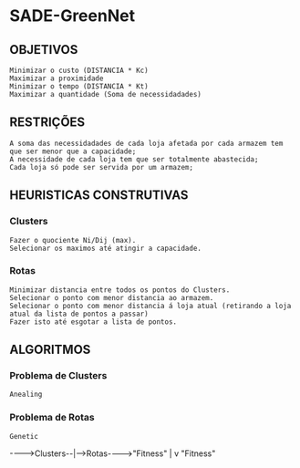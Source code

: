 # SADE-GreenNet

## OBJETIVOS

    Minimizar o custo (DISTANCIA * Kc)
    Maximizar a proximidade
    Minimizar o tempo (DISTANCIA * Kt)
    Maximizar a quantidade (Soma de necessidadades)


## RESTRIÇÕES

    A soma das necessidadades de cada loja afetada por cada armazem tem que ser menor que a capacidade;
    A necessidade de cada loja tem que ser totalmente abastecida;
    Cada loja só pode ser servida por um armazem;

## HEURISTICAS CONSTRUTIVAS
### Clusters
    Fazer o quociente Ni/Dij (max).
    Selecionar os maximos até atingir a capacidade.
### Rotas
    Minimizar distancia entre todos os pontos do Clusters.
    Selecionar o ponto com menor distancia ao armazem.
    Selecionar o ponto com menor distancia á loja atual (retirando a loja atual da lista de pontos a passar)
    Fazer isto até esgotar a lista de pontos. 

## ALGORITMOS

### Problema de Clusters
    Anealing
### Problema de Rotas
    Genetic


  ---->Clusters--|-->Rotas---->"Fitness"
                 |
                 v
             "Fitness"
